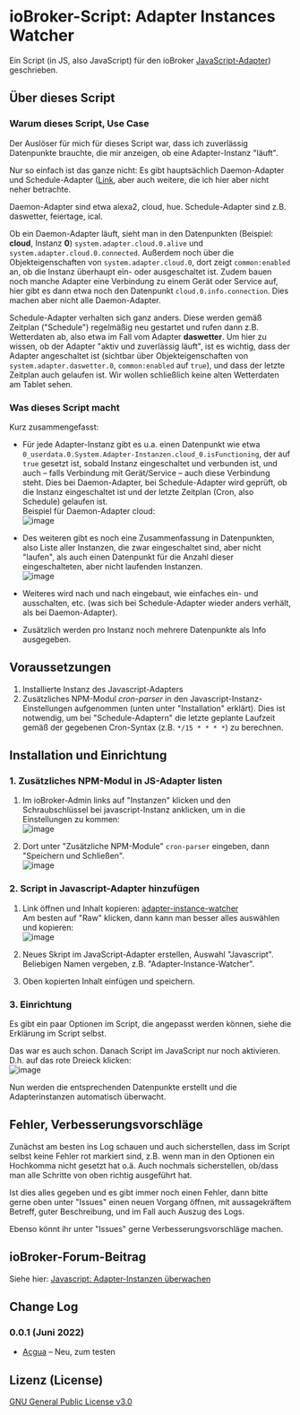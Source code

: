 # ioBroker-Script: Adapter Instances Watcher

Ein Script (in JS, also JavaScript) für den ioBroker [JavaScript-Adapter](https://github.com/iobroker/ioBroker.javascript/)) geschrieben. 

## Über dieses Script

### Warum dieses Script, Use Case
Der Auslöser für mich für dieses Script war, dass ich zuverlässig Datenpunkte brauchte, die mir anzeigen, ob eine Adapter-Instanz "läuft".

Nur so einfach ist das ganze nicht:
Es gibt hauptsächlich Daemon-Adapter und Schedule-Adapter ([Link](https://github.com/ioBroker/ioBroker.docs/blob/master/docs/en/dev/objectsschema.md#instance), aber auch weitere, die ich hier aber nicht neher betrachte. 

Daemon-Adapter sind etwa alexa2, cloud, hue. Schedule-Adapter sind z.B. daswetter, feiertage, ical.

Ob ein Daemon-Adapter läuft, sieht man in den Datenpunkten (Beispiel: **cloud**, Instanz **0**) `system.adapter.cloud.0.alive` und `system.adapter.cloud.0.connected`. Außerdem noch über die Objekteigenschaften von `system.adapter.cloud.0`, dort zeigt `common:enabled` an, ob die Instanz überhaupt ein- oder ausgeschaltet ist. Zudem bauen noch manche Adapter eine Verbindung zu einem Gerät oder Service auf, hier gibt es dann etwa noch den Datenpunkt `cloud.0.info.connection`. Dies machen aber nicht alle Daemon-Adapter.

Schedule-Adapter verhalten sich ganz anders. Diese werden gemäß Zeitplan ("Schedule") regelmäßig neu gestartet und rufen dann z.B. Wetterdaten ab, also etwa im Fall vom Adapter **daswetter**. Um hier zu wissen, ob der Adapter "aktiv und zuverlässig läuft", ist es wichtig, dass der Adapter angeschaltet ist (sichtbar über Objekteigenschaften von `system.adapter.daswetter.0`, `common:enabled` auf `true`), und dass der letzte Zeitplan auch gelaufen ist. Wir wollen schließlich keine alten Wetterdaten am Tablet sehen.

### Was dieses Script macht
Kurz zusammengefasst:
 * Für jede Adapter-Instanz gibt es u.a. einen Datenpunkt wie etwa `0_userdata.0.System.Adapter-Instanzen.cloud_0.isFunctioning`, der auf `true` gesetzt ist, sobald Instanz eingeschaltet und verbunden ist, und auch – falls Verbindung mit Gerät/Service – auch diese Verbindung steht. Dies bei Daemon-Adapter, bei Schedule-Adapter wird geprüft, ob die Instanz eingeschaltet ist und der letzte Zeitplan (Cron, also Schedule) gelaufen ist.
<br>Beispiel für Daemon-Adapter cloud:<br>
![image](https://user-images.githubusercontent.com/95978245/176227298-ad1a7963-a8c8-498c-a2b9-627c11b06f43.png)
* Des weiteren gibt es noch eine Zusammenfassung in Datenpunkten, also Liste aller Instanzen, die zwar eingeschaltet sind, aber nicht "laufen", als auch einen Datenpunkt für die Anzahl dieser eingeschalteten, aber nicht laufenden Instanzen.<br>
![image](https://user-images.githubusercontent.com/95978245/176228951-496a37f8-5af6-4674-95ec-3dfc94ab9cbc.png)

* Weiteres wird nach und nach eingebaut, wie einfaches ein- und ausschalten, etc. (was sich bei Schedule-Adapter wieder anders verhält, als bei Daemon-Adapter).

* Zusätzlich werden pro Instanz noch mehrere Datenpunkte als Info ausgegeben.

## Voraussetzungen
1. Installierte Instanz des Javascript-Adapters
2. Zusätzliches NPM-Modul *cron-parser* in den Javascript-Instanz-Einstellungen aufgenommen (unten unter "Installation" erklärt). Dies ist notwendig, um bei "Schedule-Adaptern" die letzte geplante Laufzeit gemäß der gegebenen Cron-Syntax (z.B. `*/15 * * * *`) zu berechnen.

## Installation und Einrichtung 
### 1. Zusätzliches NPM-Modul in JS-Adapter listen

1. Im ioBroker-Admin links auf "Instanzen" klicken und den Schraubschlüssel bei javascript-Instanz anklicken, um in die Einstellungen zu kommen:
<br>![image](https://user-images.githubusercontent.com/95978245/176222034-d1681f63-f15d-4d99-b760-a394bdffabe8.png)

2. Dort unter "Zusätzliche NPM-Module" `cron-parser` eingeben, dann "Speichern und Schließen".
<br>![image](https://user-images.githubusercontent.com/95978245/176219466-bf38f338-53a0-43ab-b49f-ac5ebd755b04.png)

### 2. Script in Javascript-Adapter hinzufügen

1. Link öffnen und Inhalt kopieren: [adapter-instance-watcher](https://github.com/Acgua/ioBroker-Script-Adapter-Instances-Watcher/blob/main/adapter-instance-watcher.js)<br>Am besten auf "Raw" klicken, dann kann man besser alles auswählen und kopieren:<br>![image](https://user-images.githubusercontent.com/95978245/176229719-354627ec-979f-4136-839a-a6effd71571e.png)


2. Neues Skript im JavaScript-Adapter erstellen, Auswahl "Javascript". Beliebigen Namen vergeben, z.B. "Adapter-Instance-Watcher".

3. Oben kopierten Inhalt einfügen und speichern.

### 3. Einrichtung

Es gibt ein paar Optionen im Script, die angepasst werden können, siehe die Erklärung im Script selbst.

Das war es auch schon. Danach Script im JavaScript nur noch aktivieren. D.h. auf das rote Dreieck klicken:
<br>![image](https://user-images.githubusercontent.com/95978245/176230557-fd5b100d-76af-4c1f-bda7-53e2667ef86e.png)

Nun werden die entsprechenden Datenpunkte erstellt und die Adapterinstanzen automatisch überwacht.

## Fehler, Verbesserungsvorschläge

Zunächst am besten ins Log schauen und auch sicherstellen, dass im Script selbst keine Fehler rot markiert sind, z.B. wenn man in den Optionen ein Hochkomma nicht gesetzt hat o.ä.
Auch nochmals sicherstellen, ob/dass man alle Schritte von oben richtig ausgeführt hat.

Ist dies alles gegeben und es gibt immer noch einen Fehler, dann bitte gerne oben unter "Issues" einen neuen Vorgang öffnen, mit aussagekräftem Betreff, guter Beschreibung, und im Fall auch Auszug des Logs.

Ebenso könnt ihr unter "Issues" gerne Verbesserungsvorschläge machen.

## ioBroker-Forum-Beitrag

Siehe hier: [Javascript: Adapter-Instanzen überwachen](https://forum.iobroker.net/topic/55877/)

## Change Log

### 0.0.1 (Juni 2022)
* [Acgua](https://github.com/Acgua/) – Neu, zum testen

## Lizenz (License)

[GNU General Public License v3.0](https://github.com/Acgua/ioBroker-Script-Adapter-Instances-Watcher/blob/main/LICENSE)

